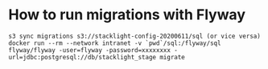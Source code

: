 # How to run migrations with Flyway

```
s3 sync migrations s3://stacklight-config-20200611/sql (or vice versa)
docker run --rm --network intranet -v `pwd`/sql:/flyway/sql flyway/flyway -user=flyway -password=xxxxxxxx -url=jdbc:postgresql://db/stacklight_stage migrate
```